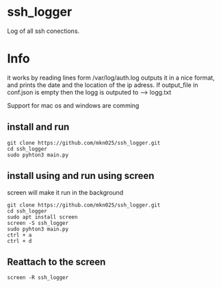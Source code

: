 # ssh_logger
Log of all ssh conections.

# Info 
it works by reading lines form /var/log/auth.log outputs it in a nice format,
and prints the date and the location of the ip adress. If output_file in conf.json is empty then the logg is outputed to --> logg.txt

Support for mac os and windows are comming




install and run
----------
```
git clone https://github.com/mkn025/ssh_logger.git
cd ssh_logger
sudo pyhton3 main.py
```


install using and run using screen
----------
screen will make it run in the background 
```
git clone https://github.com/mkn025/ssh_logger.git
cd ssh_logger
sudo apt install screen
screen -S ssh_logger
sudo pyhton3 main.py
ctrl + a
ctrl + d 
```

Reattach to the screen
----------
```
screen -R ssh_logger
```
